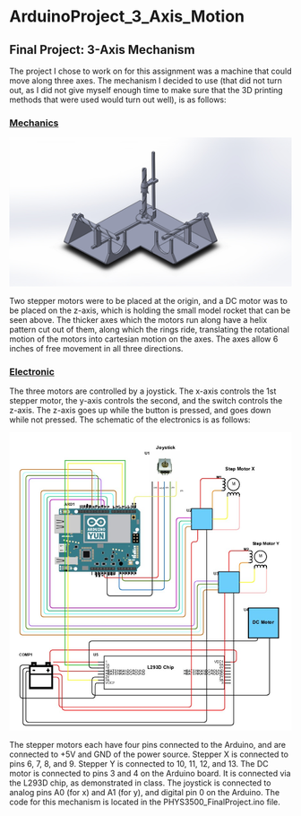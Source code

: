 # ArduinoProject_3_Axis_Motion

## Final Project: 3-Axis Mechanism

  The project I chose to work on for this assignment was a machine that could move along three axes.  The mechanism I decided to use (that did not turn out, as I did not give myself enough time to make sure that the 3D printing methods that were used would turn out well), is as follows: 
  
  ### <ins>Mechanics</ins>
  
  ![(Fig. 1: Full mechanism assembly)](ProjAsmb.JPG)
  
  Two stepper motors were to be placed at the origin, and a DC motor was to be placed on the z-axis, which is holding the small model rocket that can be seen above.  The thicker axes which the motors run along have a helix pattern cut out of them, along which the rings ride, translating the rotational motion of the motors into cartesian motion on the axes.  The axes allow 6 inches of free movement in all three directions.
  
  ### <ins>Electronic</ins>
  
  The three motors are controlled by a joystick.  The x-axis controls the 1st stepper motor, the y-axis controls the second, and the switch controls the z-axis.  The z-axis goes up while the button is pressed, and goes down while not pressed.  The schematic of the electronics is as follows:
  
  ![(Fig. 1: Full mechanism assembly)](ElectronicsSchematic.jpg)
  
  
  The stepper motors each have four pins connected to the Arduino, and are connected to +5V and GND of the power source.  Stepper X is connected to pins 6, 7, 8, and 9.  Stepper Y is connected to 10, 11, 12, and 13.  The DC motor is connected to pins 3 and 4 on the Arduino board.  It is connected via the L293D chip, as demonstrated in class.  The joystick is connected to analog pins A0 (for x) and A1 (for y), and digital pin 0 on the Arduino.  The code for this mechanism is located in the PHYS3500_FinalProject.ino file.
  
